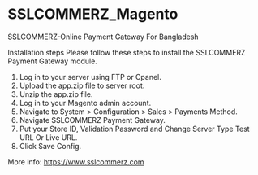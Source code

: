 # SSLCOMMERZ_Magento
SSLCOMMERZ-Online Payment Gateway For Bangladesh

Installation steps
Please follow these steps to install the SSLCOMMERZ Payment Gateway module.
1. Log in to your server using FTP or Cpanel.
2. Upload the app.zip file to server root.
3. Unzip the app.zip file.
4. Log in to your Magento admin account.
5. Navigate to System > Configuration > Sales > Payments Method.
6. Navigate SSLCOMMERZ Payment Gateway. 
7. Put your Store ID, Validation Password and Change Server Type Test URL Or Live URL.
8. Click Save Config.

More info: https://www.sslcommerz.com
